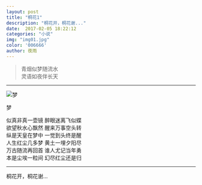 ```yaml
---  
layout: post
title: "桐花1"
description: "桐花开，桐花谢..."
date:  2017-02-05 18:22:12
categories: "小说"
img: "img01.jpg"
color: '006666'
author: 夜雨
---  
```


>青烟似梦随流水  
>灵语如夜伴长天  

---  
![梦]({{site.url}}/images/life_game.jpeg)  

梦  

似真非真一壶镜	醉眼迷离飞似蝶  
欲望秋水心飘然	醒来万事空头转  
纵是天皇在梦中	一觉到头终是醒  
人生红尘几多梦	黄土一埋夕阳尽  
万古随流再回首	谁人尤记当年勇  
本是尘埃一粒间	幻尽红尘还是归  

---    
桐花开，桐花谢...